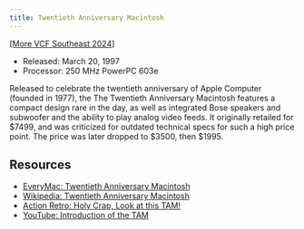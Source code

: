 ```yaml
---
title: Twentieth Anniversary Macintosh
---
```


[[More VCF Southeast 2024]](/computers/vcfse2024)

- Released: March 20, 1997
- Processor: 250 MHz PowerPC 603e

Released to celebrate the twentieth anniversary of Apple Computer (founded in 1977), the The Twentieth Anniversary Macintosh features a compact design rare in the day, as well as integrated Bose speakers and subwoofer and the ability to play analog video feeds. It originally retailed for $7499, and was criticized for outdated technical specs for such a high price point. The price was later dropped to $3500, then $1995.

## Resources

- [EveryMac: Twentieth Anniversary Macintosh](https://everymac.com/systems/apple/20th_mac/specs/20th-anniversary-mac.html)
- [Wikipedia: Twentieth Anniversary Macintosh](https://en.wikipedia.org/wiki/Twentieth_Anniversary_Macintosh)
- [Action Retro: Holy Crap, Look at this TAM!](https://youtu.be/J7ZBK8fPSLs)
- [YouTube: Introduction of the TAM](https://youtu.be/QhhFQ-3w5tE?t=2352)
